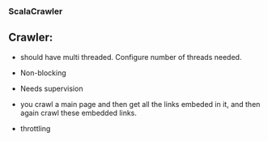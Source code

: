 ### ScalaCrawler

## Crawler:

- should have multi threaded. Configure number of threads needed.

- Non-blocking

- Needs supervision

- you crawl a main page and then get all the links embeded in it, and then again crawl these embedded links.

- throttling

